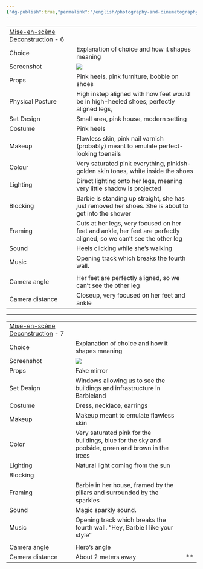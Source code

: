 ```yaml
---
{"dg-publish":true,"permalink":"/english/photography-and-cinematography/barbie/barbie-mise-en-scene/"}
---
```



|                                                                                                                        |                                                                                                                                                                                                                             |
| ---------------------------------------------------------------------------------------------------------------------- | --------------------------------------------------------------------------------------------------------------------------------------------------------------------------------------------------------------------------- |
| [Mise-en-scène Deconstruction](https://drive.google.com/file/d/1-hes6UXCRyh7NGRS33Ws7hct7Jhd_pHU/view?usp=sharing) - 6 |                                                                                                                                                                                                                             |
| Choice                                                                                                                 | Explanation of choice and how it shapes meaning                                                                                                                                                                             |
| Screenshot                                                                                                             | ![](https://lh7-rt.googleusercontent.com/docsz/AD_4nXcGm4xsXOyM6eiN2vkeaV01aFUyt8pVDwe1FYYVamV0Enr2t0uSYG4PBlRHkBMFE2VS8u5915solKRS-W1tawsLEC65ciPmsmYWNb8lIgIahss27f291VX6w-Gabhj6bEhw1X9n7Q?key=Sb8o50cRfepQidTE-0EXmlHV) |
| Props                                                                                                                  | Pink heels, pink furniture, bobble on shoes                                                                                                                                                                                 |
| Physical Posture                                                                                                       | High instep aligned with how feet would be in high-heeled shoes; perfectly aligned legs,                                                                                                                                    |
| Set Design                                                                                                             | Small area, pink house, modern setting                                                                                                                                                                                      |
| Costume                                                                                                                | Pink heels                                                                                                                                                                                                                  |
| Makeup                                                                                                                 | Flawless skin, pink nail varnish (probably) meant to emulate perfect-looking toenails                                                                                                                                       |
| Colour                                                                                                                 | Very saturated pink everything, pinkish-golden skin tones, white inside the shoes                                                                                                                                           |
| Lighting                                                                                                               | Direct lighting onto her legs, meaning very little shadow is projected                                                                                                                                                      |
| Blocking                                                                                                               | Barbie is standing up straight, she has just removed her shoes. She is about to get into the shower                                                                                                                         |
| Framing                                                                                                                | Cuts at her legs, very focused on her feet and ankle, her feet are perfectly aligned, so we can’t see the other leg                                                                                                         |
| Sound                                                                                                                  | Heels clicking while she’s walking                                                                                                                                                                                          |
| Music                                                                                                                  | Opening track which breaks the fourth wall.                                                                                                                                                                                 |
|                                                                                                                        |                                                                                                                                                                                                                             |
| Camera angle                                                                                                           | Her feet are perfectly aligned, so we can’t see the other leg                                                                                                                                                               |
| Camera distance                                                                                                        | Closeup, very focused on her feet and ankle                                                                                                                                                                                 |


---


|                                                                                                                        |                                                                                                                                                                                                                             |     |
| ---------------------------------------------------------------------------------------------------------------------- | --------------------------------------------------------------------------------------------------------------------------------------------------------------------------------------------------------------------------- | --- |
| [Mise-en-scène Deconstruction](https://drive.google.com/file/d/1-hes6UXCRyh7NGRS33Ws7hct7Jhd_pHU/view?usp=sharing) - 7 |                                                                                                                                                                                                                             |     |
| Choice                                                                                                                 | Explanation of choice and how it shapes meaning                                                                                                                                                                             |     |
| Screenshot                                                                                                             | ![](https://lh7-rt.googleusercontent.com/docsz/AD_4nXfWlMfjOynSLb7-SkINMuF7UR0cjrCunRaX_vP4dem-Q04xwZydNBtFZ7tMT9haTXMuxPO5rdljoa-RX-6Qnr-ybcxnIWD2SPwtTahbKGSq5vCJbAyjwJ0Oai3uUfE607C650q3Xg?key=Sb8o50cRfepQidTE-0EXmlHV) |     |
| Props                                                                                                                  | Fake mirror                                                                                                                                                                                                                 |     |
| Set Design                                                                                                             | Windows allowing us to see the buildings and infrastructure in Barbieland                                                                                                                                                   |     |
| Costume                                                                                                                | Dress, necklace, earrings                                                                                                                                                                                                   |     |
| Makeup                                                                                                                 | Makeup meant to emulate flawless skin                                                                                                                                                                                       |     |
| Color                                                                                                                  | Very saturated pink for the buildings, blue for the sky and poolside, green and brown in the trees                                                                                                                          |     |
| Lighting                                                                                                               | Natural light coming from the sun                                                                                                                                                                                           |     |
| Blocking                                                                                                               |                                                                                                                                                                                                                             |     |
| Framing                                                                                                                | Barbie in her house, framed by the pillars and surrounded by the sparkles                                                                                                                                                   |     |
| Sound                                                                                                                  | Magic sparkly sound.                                                                                                                                                                                                        |     |
| Music                                                                                                                  | Opening track which breaks the fourth wall. “Hey, Barbie I like your style”                                                                                                                                                 |     |
|                                                                                                                        |                                                                                                                                                                                                                             |     |
| Camera angle                                                                                                           | Hero’s angle                                                                                                                                                                                                                |     |
| Camera distance                                                                                                        | About 2 meters away                                                                                                                                                                                                         | **  |
